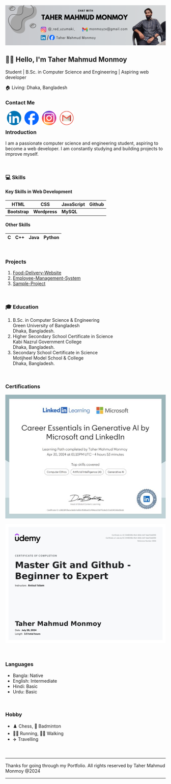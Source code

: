 <img src="./img/Github-Portfolio-Cover.png">

## 👋🏻 Hello, I'm Taher Mahmud Monmoy

Student | B.Sc. in Computer Science and Engineering | Aspiring web developer

🏠 Living: Dhaka, Bangladesh

### Contact Me

[<img align="left" alt="linkedin" title="linkedin link" width="45" hspace="5" src="./img/linkedin-2.png" />][linkedin]
[<img align="left" alt="facebook" title="facebook link" width="45" hspace="5" src="./img/facebook.png" />][facebook]
[<img align="left" alt="instagram" title="instagram link" width="45" hspace="5" src="./img/instagram.png" />][instagram]
[<img align="left" alt="email" title="compose email" width="45" hspace="5" src="./img/gmail.png" />][email]
<br />
<br />

### Introduction

I am a passionate computer science and engineering student, aspiring to become a web developer. I am constantly studying and building projects to improve myself.

<br />

### 💻 Skills

#### Key Skills in Web Development

| **HTML**      | **CSS**       | **JavaScript** | **Github** |
| ------------- | ------------- | -------------- | ---------- |
| **Bootstrap** | **Wordpress** | **MySQL**      |

#### Other Skills

| **C** | **C++** | **Java** | **Python** |
| ----- | ------- | -------- | ---------- |

<br />

### Projects

1. [Food-Delivery-Website](https://taher-dev.github.io/Food-Website/)
2. [Employee-Management-System](https://github.com/taher-dev/Employee-Management-System/tree/master)
3. [Sample-Project](https://taher-dev.github.io/sample-project-1/)

<br />

### 🎓 Education

1. B.Sc. in Computer Science & Engineering  
   Green University of Bangladesh  
   Dhaka, Bangladesh.
2. Higher Secondary School Certificate in Science  
   Kabi Nazrul Government College  
   Dhaka, Bangladesh.
3. Secondary School Certificate in Science  
   Motijheel Model School & College  
   Dhaka, Bangladesh.

<br />

### Certifications

[<img alt="generative-ai-certificate" title="Career Essentials in Generative AI by Microsoft and LinkedIn" src="./img/certificates/generative-ai.png" />][generative-ai]

[<img alt="git-and-github-certificate" title="Master Git and Github Beginner to Expert" src="./img/certificates/git-and-github.jpg" />][git-and-github]

<br />

### Languages

- Bangla: Native
- English: Intermediate
- Hindi: Basic
- Urdu: Basic

<br />

### Hobby

- ♟️ Chess, 🏸 Badminton
- 🏃‍♂️ Running, 🚶‍♂️ Walking
- ✈️ Travelling

<br />

---

Thanks for going through my Portfolio.
All rights reserved by Taher Mahmud Monmoy @2024

---

[linkedin]: www.linkedin.com/in/taher-mahmud-monmoy
[facebook]: https://www.facebook.com/monmoyzx?mibextid=kFxxJD
[instagram]: https://www.instagram.com/_red_uzumaki_?igsh=MWNoZmdtYTBmZHBlOQ==
[email]: monmoyzx@gmail.com

<!-- Certificates link -->

[generative-ai]: https://www.linkedin.com/learning/certificates/a08138935eac8e5b7a055cf588be52a9046dc55bf70a8e2c21e5240143e15b65?trk=share_certificate
[git-and-github]: https://www.udemy.com/certificate/UC-0446049b-6fe4-4b5b-b1a7-1daa7c9a0053/
